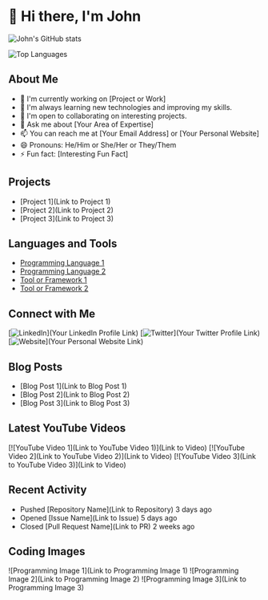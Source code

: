 <!--### Hi there 👋, I'm John



![John's GitHub stats](https://github-readme-stats.vercel.app/api?username=JohnSfy&show_icons=true&theme=radical)

![Top Langs](https://github-readme-stats.vercel.app/api/top-langs/?username=JohnSfy&hide_progress=true)

[![Anurag's GitHub stats-Dark](https://github-readme-stats.vercel.app/api?username=JohnSfy&show_icons=true&theme=dark#gh-dark-mode-only)](https://github.com/JohnSfy/github-readme-stats#gh-dark-mode-only)

[![Anurag's GitHub stats-Light](https://github-readme-stats.vercel.app/api?username=JohnSfy&show_icons=true&theme=default#gh-light-mode-only)](https://github.com/JohnSfy/github-readme-stats#gh-light-mode-only)



**JohnSfy/JohnSfy** is a ✨ _special_ ✨ repository because its `README.md` (this file) appears on your GitHub profile.

Here are some ideas to get you started:

- 🔭 I’m currently working on ...
- 🌱 I’m currently learning ...
- 👯 I’m looking to collaborate on ...
- 🤔 I’m looking for help with ...
- 💬 Ask me about ...
- 📫 How to reach me: ...
- 😄 Pronouns: ...
- ⚡ Fun fact: ...
-->


# 👋 Hi there, I'm John

![John's GitHub stats](https://github-readme-stats.vercel.app/api?username=JohnSfy&show_icons=true&theme=radical)

![Top Languages](https://github-readme-stats.vercel.app/api/top-langs/?username=JohnSfy&layout=compact)

## About Me

- 🔭 I'm currently working on [Project or Work]
- 🌱 I'm always learning new technologies and improving my skills.
- 👯 I'm open to collaborating on interesting projects.
- 💬 Ask me about [Your Area of Expertise]
- 📫 You can reach me at [Your Email Address] or [Your Personal Website]
- 😄 Pronouns: He/Him or She/Her or They/Them
- ⚡ Fun fact: [Interesting Fun Fact]

## Projects

- [Project 1](Link to Project 1)
- [Project 2](Link to Project 2)
- [Project 3](Link to Project 3)

## Languages and Tools

- [Programming Language 1](Link)
- [Programming Language 2](Link)
- [Tool or Framework 1](Link)
- [Tool or Framework 2](Link)

## Connect with Me

[![LinkedIn](https://img.shields.io/badge/LinkedIn-Connect-blue)](Your LinkedIn Profile Link)
[![Twitter](https://img.shields.io/badge/Twitter-Follow-blue)](Your Twitter Profile Link)
[![Website](https://img.shields.io/badge/Website-Visit-blue)](Your Personal Website Link)

## Blog Posts

- [Blog Post 1](Link to Blog Post 1)
- [Blog Post 2](Link to Blog Post 2)
- [Blog Post 3](Link to Blog Post 3)

## Latest YouTube Videos

[![YouTube Video 1](Link to YouTube Video 1)](Link to Video)
[![YouTube Video 2](Link to YouTube Video 2)](Link to Video)
[![YouTube Video 3](Link to YouTube Video 3)](Link to Video)

## Recent Activity

- Pushed [Repository Name](Link to Repository) 3 days ago
- Opened [Issue Name](Link to Issue) 5 days ago
- Closed [Pull Request Name](Link to PR) 2 weeks ago

## Coding Images

![Programming Image 1](Link to Programming Image 1)
![Programming Image 2](Link to Programming Image 2)
![Programming Image 3](Link to Programming Image 3)
